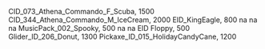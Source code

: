 CID_073_Athena_Commando_F_Scuba, 1500
CID_344_Athena_Commando_M_IceCream, 2000
EID_KingEagle, 800
na
na
na
MusicPack_002_Spooky, 500
na
na
EID Floppy, 500
Glider_ID_206_Donut, 1300
Pickaxe_ID_015_HolidayCandyCane, 1200
